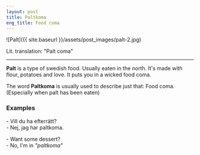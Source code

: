 ```yaml
---
layout: post
title: Paltkoma
eng_title: Food coma
---
```


![Palt]({{ site.baseurl }}/assets/post_images/palt-2.jpg)

Lit. translation: "Palt coma"

____

**Palt** is a type of swedish food. Usually eaten in the north.
It's made with flour, potatoes and love. It puts you in a wicked food coma.

The word **Paltkoma** is usually used to describe just that: Food coma.  
(Especially when palt has been eaten)

### Examples

\- Vill du ha efterrätt?  
\- Nej, jag har paltkoma.

\- Want some dessert?  
\- No, I'm in _"paltkoma"_
